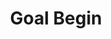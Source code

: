 ---
title: Goal Begin
description: Trigger for the begin of a Twitch goal
version: 0.1.15
twitchService: EventSub
variables:
  - name: goal.id
    type: string
    description: The unique id of this channel goal
  - name: goal.type
    type: string
    description: The type of this channel goal
  - name: goal.description
    type: string
    description: The description of this channel goal
  - name: goal.currentAmount
    type: number
    description: The current amount of this channel goal
  - name: goal.targetAmount
    type: number
    description: The target of this channel goal
  - name: goal.startedAt
    type: DateTime
    description: The timestamp that the channel goal started
    value: 8/4/2023 10:56:06 AM
---